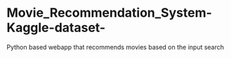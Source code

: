 # Movie_Recommendation_System-Kaggle-dataset-
Python based webapp that recommends movies based on the input search
